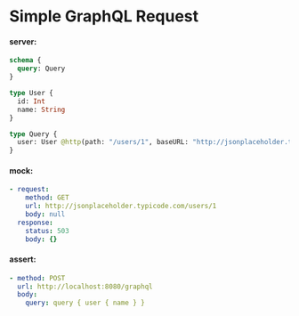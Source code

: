 # Simple GraphQL Request

#### server:

```graphql
schema {
  query: Query
}

type User {
  id: Int
  name: String
}

type Query {
  user: User @http(path: "/users/1", baseURL: "http://jsonplaceholder.typicode.com")
}
```

#### mock:

```yml
- request:
    method: GET
    url: http://jsonplaceholder.typicode.com/users/1
    body: null
  response:
    status: 503
    body: {}
```

#### assert:

```yml
- method: POST
  url: http://localhost:8080/graphql
  body:
    query: query { user { name } }
```

